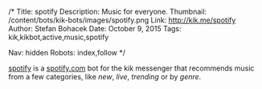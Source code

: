 /*
Title: spotify
Description: Music for everyone.
Thumbnail: /content/bots/kik-bots/images/spotify.png
Link: http://kik.me/spotify
Author: Stefan Bohacek
Date: October 9, 2015
Tags: kik,kikbot,active,music,spotify

Nav: hidden
Robots: index,follow
*/

[spotify](http://kik.me/spotify) is a [spotify.com](http://www.spotify.com/) bot for the kik messenger that recommends music from a few categories, like *new*, *live*, *trending* or by *genre*.